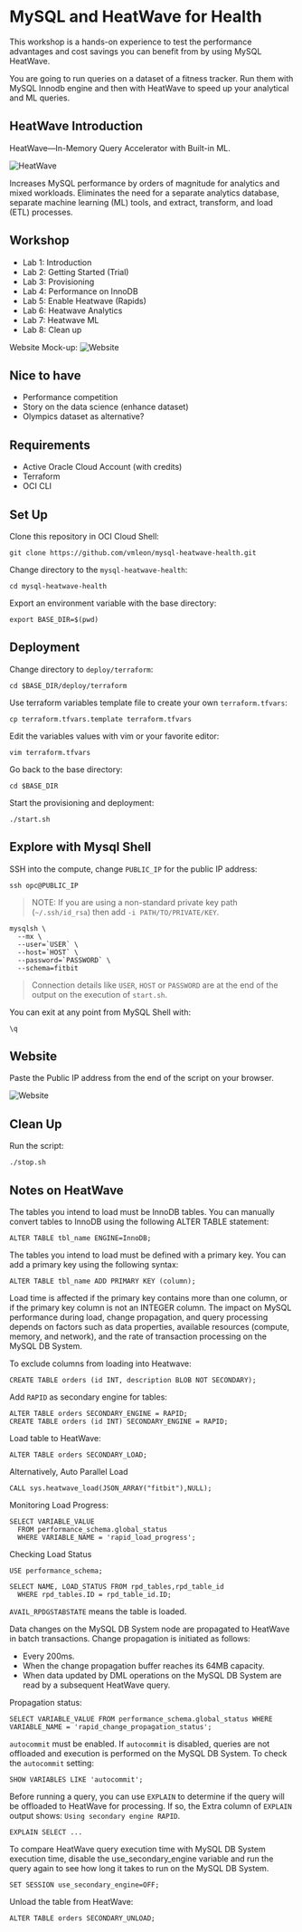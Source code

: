 # MySQL and HeatWave for Health

This workshop is a hands-on experience to test the performance advantages and cost savings you can benefit from by using MySQL HeatWave.

You are going to run queries on a dataset of a fitness tracker. Run them with MySQL Innodb engine and then with HeatWave to speed up your analytical and ML queries.

## HeatWave Introduction

HeatWave—In-Memory Query Accelerator with Built-in ML.

![HeatWave](images/heatwave.png)

Increases MySQL performance by orders of magnitude for analytics and mixed workloads. Eliminates the need for a separate analytics database, separate machine learning (ML) tools, and extract, transform, and load (ETL) processes.

## Workshop

- Lab 1: Introduction 
- Lab 2: Getting Started (Trial)
- Lab 3: Provisioning
- Lab 4: Performance on InnoDB
- Lab 5: Enable Heatwave (Rapids)
- Lab 6: Heatwave Analytics
- Lab 7: Heatwave ML
- Lab 8: Clean up

Website Mock-up:
![Website](images/website.png)

## Nice to have

- Performance competition
- Story on the data science (enhance dataset)
- Olympics dataset as alternative?

## Requirements

- Active Oracle Cloud Account (with credits)
- Terraform
- OCI CLI

## Set Up

Clone this repository in OCI Cloud Shell:
```
git clone https://github.com/vmleon/mysql-heatwave-health.git
```

Change directory to the `mysql-heatwave-health`:
```
cd mysql-heatwave-health
```

Export an environment variable with the base directory:
```
export BASE_DIR=$(pwd)
```

## Deployment

Change directory to `deploy/terraform`:
```
cd $BASE_DIR/deploy/terraform
```

Use terraform variables template file to create your own `terraform.tfvars`:
```
cp terraform.tfvars.template terraform.tfvars
```

Edit the variables values with vim or your favorite editor:
```
vim terraform.tfvars
```

Go back to the base directory:
```
cd $BASE_DIR
```

Start the provisioning and deployment:
```
./start.sh
```

## Explore with Mysql Shell

SSH into the compute, change `PUBLIC_IP` for the public IP address:
```
ssh opc@PUBLIC_IP
```

> NOTE: 
> If you are using a non-standard private key path (`~/.ssh/id_rsa`) 
> then add `-i PATH/TO/PRIVATE/KEY`.

```
mysqlsh \
  --mx \
  --user=`USER` \
  --host=`HOST` \
  --password=`PASSWORD` \
  --schema=fitbit
```

> Connection details like `USER`, `HOST` or `PASSWORD` are 
> at the end of the output on the execution of `start.sh`.

You can exit at any point from MySQL Shell with:
```
\q
```

## Website

Paste the Public IP address from the end of the script on your browser.

![Website](images/website.png)

## Clean Up

Run the script:
```
./stop.sh
```

## Notes on HeatWave

The tables you intend to load must be InnoDB tables. You can manually convert tables to InnoDB using the following ALTER TABLE statement:

```
ALTER TABLE tbl_name ENGINE=InnoDB;
```

The tables you intend to load must be defined with a primary key. You can add a primary key using the following syntax:

```
ALTER TABLE tbl_name ADD PRIMARY KEY (column);
```

Load time is affected if the primary key contains more than one column, or if the primary key column is not an INTEGER column. The impact on MySQL performance during load, change propagation, and query processing depends on factors such as data properties, available resources (compute, memory, and network), and the rate of transaction processing on the MySQL DB System.

To exclude columns from loading into Heatwave:
```
CREATE TABLE orders (id INT, description BLOB NOT SECONDARY);
```

Add `RAPID` as secondary engine for tables:
```
ALTER TABLE orders SECONDARY_ENGINE = RAPID;
CREATE TABLE orders (id INT) SECONDARY_ENGINE = RAPID;
```

Load table to HeatWave:
```
ALTER TABLE orders SECONDARY_LOAD;
```

Alternatively, Auto Parallel Load
```
CALL sys.heatwave_load(JSON_ARRAY("fitbit"),NULL);
```

Monitoring Load Progress:
```
SELECT VARIABLE_VALUE
  FROM performance_schema.global_status
  WHERE VARIABLE_NAME = 'rapid_load_progress';
```

Checking Load Status

```
USE performance_schema;
```

```
SELECT NAME, LOAD_STATUS FROM rpd_tables,rpd_table_id
  WHERE rpd_tables.ID = rpd_table_id.ID;
```

`AVAIL_RPDGSTABSTATE` means the table is loaded.

Data changes on the MySQL DB System node are propagated to HeatWave in batch transactions. Change propagation is initiated as follows:
- Every 200ms.
- When the change propagation buffer reaches its 64MB capacity.
- When data updated by DML operations on the MySQL DB System are read by a subsequent HeatWave query.

Propagation status:
```
SELECT VARIABLE_VALUE FROM performance_schema.global_status WHERE VARIABLE_NAME = 'rapid_change_propagation_status';
```

`autocommit` must be enabled. If `autocommit` is disabled, queries are not offloaded and execution is performed on the MySQL DB System. To check the `autocommit` setting:
```
SHOW VARIABLES LIKE 'autocommit';
```

Before running a query, you can use `EXPLAIN` to determine if the query will be offloaded to HeatWave for processing. If so, the Extra column of `EXPLAIN` output shows: `Using secondary engine RAPID`.
```
EXPLAIN SELECT ...
```

To compare HeatWave query execution time with MySQL DB System execution time, disable the use_secondary_engine variable and run the query again to see how long it takes to run on the MySQL DB System.
```
SET SESSION use_secondary_engine=OFF;
```

Unload the table from HeatWave:
```
ALTER TABLE orders SECONDARY_UNLOAD;
```
